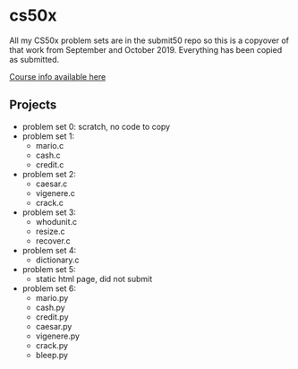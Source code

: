 # cs50x
All my CS50x problem sets are in the submit50 repo so this is a copyover of that work from September and October 2019. Everything has been copied as submitted.


[Course info available here](https://cs50.harvard.edu/x/2019/)


## Projects
- problem set 0: scratch, no code to copy
- problem set 1:
  - mario.c
  - cash.c
  - credit.c
- problem set 2:
  - caesar.c
  - vigenere.c
  - crack.c
- problem set 3:
  - whodunit.c
  - resize.c
  - recover.c
- problem set 4:
  - dictionary.c
- problem set 5:
  - static html page, did not submit
- problem set 6:
  - mario.py
  - cash.py
  - credit.py
  - caesar.py
  - vigenere.py
  - crack.py
  - bleep.py
